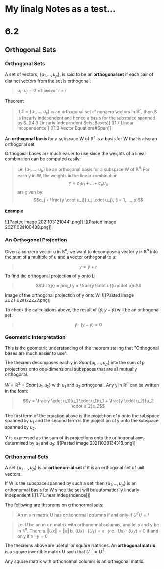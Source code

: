 # My linalg Notes as a test...

# 6.2
## Orthogonal Sets
### Orthogonal Sets
A set of vectors, $\{u_1, ..., u_p\}$, is said to be an **orthogonal set** if each pair of distinct vectors from the set is orthogonal:
> $u_i \cdot u_j = 0$ whenever $i \neq i$

Theorem:
> If $S = \{u_1, ..., u_p\}$ is an orthogonal set of nonzero vectors in $\mathbb{R}^n$, then S is linearly independent and hence a basis for the subspace spanned by S.
> [[4.3 Linearly Independent Sets; Bases]]
> [[1.7 Linear Independence]]
> [[1.3 Vector Equations#Span]]

An **orthogonal basis** for a subspace W of $\mathbb{R}^n$ is a basis for W that is also an orthogonal set

Orthogonal bases are much easier to use since the weights of a linear combination can be computed easily:
> Let $\{u_1, ..., u_p\}$ be an orthogonal basis for a subspace W of $\mathbb{R}^n$. For each y in W, the weights in the linear combination
> $$y = c_1u_1+...+c_pu_p$$
> are given by:
> $$c_j = \frac{y \cdot u_j}{u_j \cdot u_j}, (j = 1, ..., p)$$

#### Example
![[Pasted image 20211031210441.png]]
![[Pasted image 20211028100438.png]]

### An Orthogonal Projection
Given a nonzero vector u in $\mathbb{R}^n$, we want to decompose a vector y in $\mathbb{R}^n$ into the sum of a multiple of u and a vector orthogonal to u:
> $$y = \hat{y} + z$$

To find the orthogonal projection of y onto L:
> $$\hat{y} = proj_Ly = \frac{y \cdot u}{u \cdot u}u$$

Image of the orthogonal projection of y onto W:
![[Pasted image 20211028122227.png]]

To check the calculations above, the result of $\{\hat{y}, y-\hat{y}\}$ will be an orthogonal set:
> $$\hat{y} \cdot (y-\hat{y}) = 0$$

### Geometric Interpretation
This is the geometric understanding of the theorem stating that "Orthogonal bases are much easier to use". 

The theorem decomposes each y in $Span\{u_1, ..., u_p\}$ into the sum of p projections onto one-dimensional subspaces that are all mutually orthogonal. 

$W = \mathbb{R}^2 = Span\{u_1, u_2\}$ with $u_1$ and $u_2$ orthogonal. Any y in $\mathbb{R}^n$ can be written in the form:
> $$y = \frac{y \cdot u_1}{u_1 \cdot u_1}u_1 + \frac{y \cdot u_2}{u_2 \cdot u_2}u_2$$

The first term of the equation above is the projection of y onto the subspace spanned by $u_1$ and the second term is the projection of y onto the subspace spanned by $u_2$. 

Y is expressed as the sum of its projections onto the orthogonal axes determined by $u_1$ and $u_2$:
![[Pasted image 20211028134018.png]]

### Orthonormal Sets
A set $\{u_1, ..., u_p\}$ is an **orthonormal set** if it is an orthogonal set of unit vectors. 

If W is the subspace spanned by such a set, then $\{u_1, ..., u_p\}$ is an orthonormal basis for W since the set will be automatically linearly independent ([[1.7 Linear Independence]])

The following are theorems on orthonormal sets:
> An m x n matrix U has orthonormal columns if and only if $U^TU = I$

> Let U be an m x n matrix with orthonormal columns, and let x and y be in $\mathbb{R}^n$. Then:
> a. $\left\Vert Ux \right\Vert = \left\Vert x \right\Vert$
> b. $(Ux) \cdot (Uy) = x \cdot y$
> c. $(Ux) \cdot (Uy) = 0$ if and only if $x \cdot y = 0$

The theorems above are useful for square matrices. An **orthogonal matrix** is a square invertible matrix U such that $U^{-1} = U^T$.

Any square matrix with orthonormal columns is an orthogonal matrix.